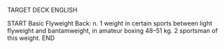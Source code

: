 TARGET DECK
ENGLISH

START
Basic
Flyweight
Back: n. 1 weight in certain sports between light flyweight and bantamweight, in amateur boxing 48–51 kg. 2 sportsman of this weight.
END
